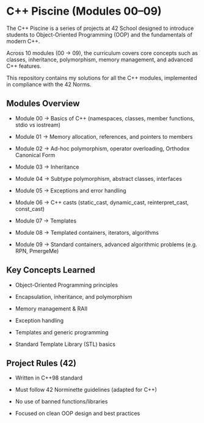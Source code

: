 # C++ Piscine (Modules 00–09)

The C++ Piscine is a series of projects at 42 School designed to introduce students to Object-Oriented Programming (OOP) and the fundamentals of modern C++.

Across 10 modules (00 → 09), the curriculum covers core concepts such as classes, inheritance, polymorphism, memory management, and advanced C++ features.

This repository contains my solutions for all the C++ modules, implemented in compliance with the 42 Norms.

## Modules Overview

- Module 00 → Basics of C++ (namespaces, classes, member functions, stdio vs iostream)

- Module 01 → Memory allocation, references, and pointers to members

- Module 02 → Ad-hoc polymorphism, operator overloading, Orthodox Canonical Form

- Module 03 → Inheritance

- Module 04 → Subtype polymorphism, abstract classes, interfaces

- Module 05 → Exceptions and error handling

- Module 06 → C++ casts (static_cast, dynamic_cast, reinterpret_cast, const_cast)

- Module 07 → Templates

- Module 08 → Templated containers, iterators, algorithms

- Module 09 → Standard containers, advanced algorithmic problems (e.g. RPN, PmergeMe)

## Key Concepts Learned

- Object-Oriented Programming principles

- Encapsulation, inheritance, and polymorphism

- Memory management & RAII

- Exception handling

- Templates and generic programming

- Standard Template Library (STL) basics

## Project Rules (42)

- Written in C++98 standard

- Must follow 42 Norminette guidelines (adapted for C++)

- No use of banned functions/libraries

- Focused on clean OOP design and best practices
